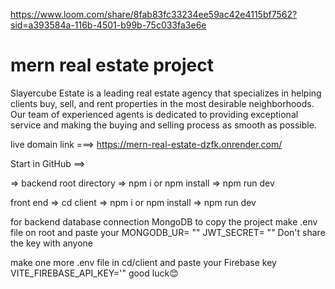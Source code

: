 









https://www.loom.com/share/8fab83fc33234ee59ac42e4115bf7562?sid=a393584a-116b-4501-b99b-75c033fa3e6e







# mern real estate project

Slayercube Estate is a leading real estate agency that specializes in helping clients buy, sell, and rent properties in the most desirable neighborhoods. Our team of experienced agents is dedicated to providing exceptional service and making the buying and selling process as smooth as possible.


live domain link ===> https://mern-real-estate-dzfk.onrender.com/


Start in GitHub ==>

=> backend root directory
=> npm i or npm install
=> npm run dev

front end
=> cd client
=> npm i or npm install
=> npm run dev

for backend database connection 
MongoDB
to copy the project make .env file on root and paste your
MONGODB_UR= ""
JWT_SECRET= ""   Don't share the key with anyone

make one more .env file in cd/client and paste your Firebase key
VITE_FIREBASE_API_KEY='"
good luck😊









